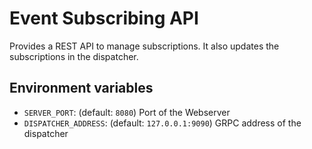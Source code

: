 # Event Subscribing API

Provides a REST API to manage subscriptions.
It also updates the subscriptions in the dispatcher.

## Environment variables

* `SERVER_PORT`: (default: `8080`) Port of the Webserver
* `DISPATCHER_ADDRESS`: (default: `127.0.0.1:9090`) GRPC address of the dispatcher
